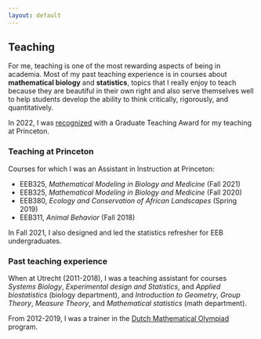 ```yaml
---
layout: default
---
```



## Teaching


For me, teaching is one of the most rewarding aspects of being in academia. Most of my past teaching experience is in courses about **mathematical biology** and **statistics**, topics that I really enjoy to teach 
because they are beautiful in their own right and also serve themselves well to help students develop the ability to think critically, rigorously, and quantitatively. 

In 2022, I was <A HREF="https://www.princeton.edu/news/2022/05/13/graduate-students-honored-excellence-teaching" TARGET="_BLANK">recognized</A> with a Graduate Teaching Award for my teaching at Princeton.

### Teaching at Princeton

Courses for which I was an Assistant in Instruction at Princeton:

- EEB325, *Mathematical Modeling in Biology and Medicine* (Fall 2021) 
- EEB325, *Mathematical Modeling in Biology and Medicine* (Fall 2020) 
- EEB380, *Ecology and Conservation of African Landscapes* (Spring 2019) 
- EEB311, *Animal Behavior* (Fall 2018) 

In Fall 2021, I also designed and led the statistics refresher for EEB undergraduates.

### Past teaching experience

When at Utrecht (2011-2018), I was a teaching assistant for courses <I>Systems Biology</I>, <I>Experimental design and Statistics</I>, and *Applied biostatistics* (biology department), and 
*Introduction to Geometry*, *Group Theory*, *Measure Theory*, and *Mathematical statistics* (math department).

From 2012-2019, I was a trainer in the <A HREF="https://www.wiskundeolympiade.nl" TARGET="_BLANK">Dutch Mathematical Olympiad</A> program. 